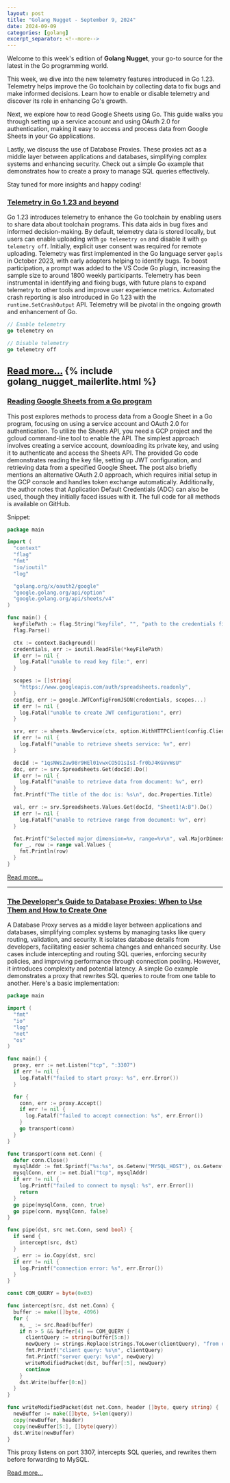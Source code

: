 ```yaml
---
layout: post
title: "Golang Nugget - September 9, 2024"
date: 2024-09-09
categories: [golang]
excerpt_separator: <!--more-->
---
```

Welcome to this week's edition of **Golang Nugget**, your go-to source for the latest in the Go programming world.

This week, we dive into the new telemetry features introduced in Go 1.23. Telemetry helps improve the Go toolchain by collecting data to fix bugs and make informed decisions. Learn how to enable or disable telemetry and discover its role in enhancing Go's growth.

Next, we explore how to read Google Sheets using Go. This guide walks you through setting up a service account and using OAuth 2.0 for authentication, making it easy to access and process data from Google Sheets in your Go applications.

Lastly, we discuss the use of Database Proxies. These proxies act as a middle layer between applications and databases, simplifying complex systems and enhancing security. Check out a simple Go example that demonstrates how to create a proxy to manage SQL queries effectively.

Stay tuned for more insights and happy coding!
<!--more-->
### [Telemetry in Go 1.23 and beyond](https://go.dev/blog/gotelemetry)

Go 1.23 introduces telemetry to enhance the Go toolchain by enabling users to share data about toolchain programs. This data aids in bug fixes and informed decision-making. By default, telemetry data is stored locally, but users can enable uploading with `go telemetry on` and disable it with `go telemetry off`. Initially, explicit user consent was required for remote uploading. Telemetry was first implemented in the Go language server `gopls` in October 2023, with early adopters helping to identify bugs. To boost participation, a prompt was added to the VS Code Go plugin, increasing the sample size to around 1800 weekly participants. Telemetry has been instrumental in identifying and fixing bugs, with future plans to expand telemetry to other tools and improve user experience metrics. Automated crash reporting is also introduced in Go 1.23 with the `runtime.SetCrashOutput` API. Telemetry will be pivotal in the ongoing growth and enhancement of Go.

```go
// Enable telemetry
go telemetry on

// Disable telemetry
go telemetry off
```

[Read more...](https://go.dev/blog/gotelemetry)
{% include golang_nugget_mailerlite.html %}
---

### [Reading Google Sheets from a Go program](https://eli.thegreenplace.net/2024/reading-google-sheets-from-a-go-program/)

This post explores methods to process data from a Google Sheet in a Go program, focusing on using a service account and OAuth 2.0 for authentication. To utilize the Sheets API, you need a GCP project and the gcloud command-line tool to enable the API. The simplest approach involves creating a service account, downloading its private key, and using it to authenticate and access the Sheets API. The provided Go code demonstrates reading the key file, setting up JWT configuration, and retrieving data from a specified Google Sheet. The post also briefly mentions an alternative OAuth 2.0 approach, which requires initial setup in the GCP console and handles token exchange automatically. Additionally, the author notes that Application Default Credentials (ADC) can also be used, though they initially faced issues with it. The full code for all methods is available on GitHub.

Snippet:
```go
package main

import (
  "context"
  "flag"
  "fmt"
  "io/ioutil"
  "log"

  "golang.org/x/oauth2/google"
  "google.golang.org/api/option"
  "google.golang.org/api/sheets/v4"
)

func main() {
  keyFilePath := flag.String("keyfile", "", "path to the credentials file")
  flag.Parse()

  ctx := context.Background()
  credentials, err := ioutil.ReadFile(*keyFilePath)
  if err != nil {
    log.Fatal("unable to read key file:", err)
  }

  scopes := []string{
    "https://www.googleapis.com/auth/spreadsheets.readonly",
  }
  config, err := google.JWTConfigFromJSON(credentials, scopes...)
  if err != nil {
    log.Fatal("unable to create JWT configuration:", err)
  }

  srv, err := sheets.NewService(ctx, option.WithHTTPClient(config.Client(ctx)))
  if err != nil {
    log.Fatalf("unable to retrieve sheets service: %v", err)
  }

  docId := "1qsNWsZuw98r9HEl01vwxCO5O1sIsI-fr0bJ4KGVvWsU"
  doc, err := srv.Spreadsheets.Get(docId).Do()
  if err != nil {
    log.Fatalf("unable to retrieve data from document: %v", err)
  }
  fmt.Printf("The title of the doc is: %s\n", doc.Properties.Title)

  val, err := srv.Spreadsheets.Values.Get(docId, "Sheet1!A:B").Do()
  if err != nil {
    log.Fatalf("unable to retrieve range from document: %v", err)
  }

  fmt.Printf("Selected major dimension=%v, range=%v\n", val.MajorDimension, val.Range)
  for _, row := range val.Values {
    fmt.Println(row)
  }
}
```

[Read more...](https://eli.thegreenplace.net/2024/reading-google-sheets-from-a-go-program/)

---

### [The Developer's Guide to Database Proxies: When to Use Them and How to Create One](https://packagemain.tech/p/the-developers-guide-to-database)

A Database Proxy serves as a middle layer between applications and databases, simplifying complex systems by managing tasks like query routing, validation, and security. It isolates database details from developers, facilitating easier schema changes and enhanced security. Use cases include intercepting and routing SQL queries, enforcing security policies, and improving performance through connection pooling. However, it introduces complexity and potential latency. A simple Go example demonstrates a proxy that rewrites SQL queries to route from one table to another. Here's a basic implementation:

```go
package main

import (
  "fmt"
  "io"
  "log"
  "net"
  "os"
)

func main() {
  proxy, err := net.Listen("tcp", ":3307")
  if err != nil {
    log.Fatalf("failed to start proxy: %s", err.Error())
  }

  for {
    conn, err := proxy.Accept()
    if err != nil {
      log.Fatalf("failed to accept connection: %s", err.Error())
    }
    go transport(conn)
  }
}

func transport(conn net.Conn) {
  defer conn.Close()
  mysqlAddr := fmt.Sprintf("%s:%s", os.Getenv("MYSQL_HOST"), os.Getenv("MYSQL_PORT"))
  mysqlConn, err := net.Dial("tcp", mysqlAddr)
  if err != nil {
    log.Printf("failed to connect to mysql: %s", err.Error())
    return
  }
  go pipe(mysqlConn, conn, true)
  go pipe(conn, mysqlConn, false)
}

func pipe(dst, src net.Conn, send bool) {
  if send {
    intercept(src, dst)
  }
  _, err := io.Copy(dst, src)
  if err != nil {
    log.Printf("connection error: %s", err.Error())
  }
}

const COM_QUERY = byte(0x03)

func intercept(src, dst net.Conn) {
  buffer := make([]byte, 4096)
  for {
    n, _ := src.Read(buffer)
    if n > 5 && buffer[4] == COM_QUERY {
      clientQuery := string(buffer[5:n])
      newQuery := strings.Replace(strings.ToLower(clientQuery), "from orders_v1", "from orders_v2", -1)
      fmt.Printf("client query: %s\n", clientQuery)
      fmt.Printf("server query: %s\n", newQuery)
      writeModifiedPacket(dst, buffer[:5], newQuery)
      continue
    }
    dst.Write(buffer[0:n])
  }
}

func writeModifiedPacket(dst net.Conn, header []byte, query string) {
  newBuffer := make([]byte, 5+len(query))
  copy(newBuffer, header)
  copy(newBuffer[5:], []byte(query))
  dst.Write(newBuffer)
}
```

This proxy listens on port 3307, intercepts SQL queries, and rewrites them before forwarding to MySQL.

[Read more...](https://packagemain.tech/p/the-developers-guide-to-database)